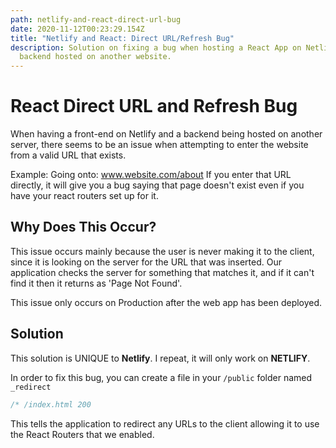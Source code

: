 ```yaml
---
path: netlify-and-react-direct-url-bug
date: 2020-11-12T00:23:29.154Z
title: "Netlify and React: Direct URL/Refresh Bug"
description: Solution on fixing a bug when hosting a React App on Netlify with a
  backend hosted on another website.
---
```

# React Direct URL and Refresh Bug

When having a front-end on Netlify and a backend being hosted on another server, there seems to be an issue when attempting to enter the website from a valid URL that exists.

Example: Going onto: www.website.com/about 
If you enter that URL directly, it will give you a bug saying that page doesn't exist even if you have your react routers set up for it.

## Why Does This Occur?

This issue occurs mainly because the user is never making it to the client, since it is looking on the server for the URL that was inserted.   Our application checks the server for something that matches it, and if it can't find it then it returns as 'Page Not Found'.

This issue only occurs on Production after the web app has been deployed.

## Solution

This solution is UNIQUE to **Netlify**.  I repeat, it will only work on **NETLIFY**.

In order to fix this bug, you can create a file in your `/public` folder named `_redirect`

```jsx
/* /index.html 200
```

This tells the application to redirect any URLs to the client allowing it to use the React Routers that we enabled.